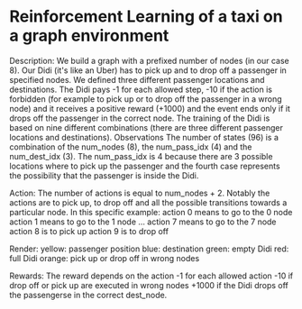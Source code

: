 # Reinforcement Learning of a taxi on a graph environment

Description: 
We build a graph with a prefixed number of nodes (in our case 8). Our Didi (it's like an Uber) has to pick up and to drop off a passenger in specified nodes. We defined three different passenger locations and destinations. The Didi pays -1 for each allowed step, -10 if the action is forbidden (for example to pick up or to drop off the passenger in a wrong node) and it receives a positive reward (+1000) and the event ends only if it drops off the passenger in the correct node. The training of the Didi is based on nine different combinations (there are three different passenger locations and destinations).
Observations The number of states (96) is a combination of the num_nodes (8), the num_pass_idx (4) and the num_dest_idx (3). The num_pass_idx is 4 because there are 3 possible locations where to pick up the passenger and the fourth case represents the possibility that the passenger is inside the Didi.


Action: 
The number of actions is equal to num_nodes + 2. Notably the actions are to pick up, to drop off and all the possible transitions towards a particular node.
In this specific example:
action 0 means to go to the 0 node
action 1 means to go to the 1 node
...
action 7 means to go to the 7 node
action 8 is to pick up
action 9 is to drop off


Render:
yellow: passenger position
blue: destination
green: empty Didi
red: full Didi
orange: pick up or drop off in wrong nodes


Rewards:
The reward depends on the action
-1 for each allowed action
-10 if drop off or pick up are executed in wrong nodes
+1000 if the Didi drops off the passengerse in the correct dest_node.
